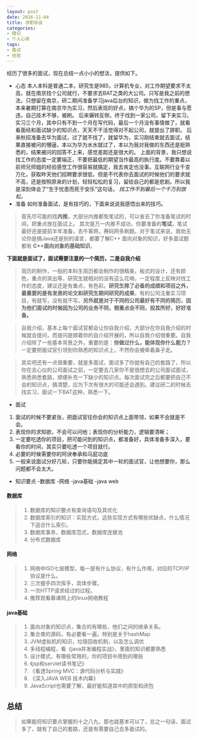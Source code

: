 ```yaml
---
layout: post
date: 2016-11-04
title: 求职杂谈
categories: 
- 随记
- 个人心得  
tags:   
- 面试
- 经验
---
```


经历了很多的面试，现在总结一点小小的想法，提供如下。

<!--more-->

* 心态
本人本科是普通二本，研究生是985，计算机专业，对工作期望要求不太高，就在南京找个公司就行，不要求去BAT之类的大公司。只写是我之前的想法，只想留在南京，研二期间准备学习java后台的知识，做为找工作的重点，本来暑期打算在南京华为实习，然后表现的好点，搞个华为的SP，但是事与愿违，自己技术不够，被刷。
后来辗转反侧，终于找到一家公司，留下来实习，实习三个月，其中只有不到一个月在写代码，最后一个月没有事情做了，就看看面经和面试缺少的知识点，天天不干活觉得对不起公司，就提出了辞职。
后来秋招准备去华为面试，过了就不找了，就留华为，实习刚结束就去面试，结果直接被问的懵逼，本以为华为水水就过了，本以为我对我做的东西还是挺熟悉的，结果被问的回答不上来，感觉差距还是很大的。
上面的背景，我只想说找工作的态度一定要端正，不要把最低的期望当作最高的执行度。不要靠着以前师兄师姐的经验感觉工作很容易就搞定，我去肯定也没事。互联网行业千变万化，获取昨天他们招聘要求很低，但是不代表你去面试的时候他们的要求就不高，还是按照原来的计划，轻轻松松的复习，留给自己的都是悲剧。所以我是深刻体会了“生于忧患而死于安乐”这句话， *找工作不到最后一个千万别放松。*
* 准备
如何准备面试，是有技巧的，下面来说说我感悟出来的技巧。
> 首先尽可能的找**内推**，大部分内推都免笔试的，可以省去了你准备笔试的时间，把重点放在面试上。
> 其次是万一内推不成功，你要准备的**笔试**，笔试最好还是提前半年准备，去牛客网，赛码网多刷题。对于笔试来说，我劝无论你是搞Java还是别的语言，都要了解C++ 面向对象的知识，好多面试题都有 **C++面向对象的基础知识**。
 
**下面就是面试了，面试需要注意的一个简历，二是自我介绍**
> 简历的制作，一般的本科生简历都会制作的很精美，板式的设计，还有颜色，重点的突出等，研究生就相对的没有这么花哨，一定程度上反映对找工作的态度，建议还是有重点，有色彩。**研究生除了必备的成绩和项目之外，最重要的是有发表的论文和研究生期间研究的成果**，有的公司注重实习项目，有就写，没有就不写。**另外就是对于不同的公司最好有不同的简历，因为他们面试的时候因为公司的业务不同，侧重点会不同，投其所好，好好准备。**

> 自我介绍，基本上每个面试官都会让你自我介绍，大部分在你自我介绍的时候就会提问，而提问是顺着你的自介绍开展的，所以自我介绍很重要。自我介绍除了一些基本背景之外，重要的是：**你做过什么，能体现你什么能力？** 一定要把面试官引领到你熟悉的知识点上，不然你会被牵着鼻子走。

> 其实吧还有一点很重要，就是多面试，面试多了你就有自己的套路了，所以你在去心仪的公司面试之前，一定要去几家你不是很想去的公司面试面试，熟悉熟悉套路，顺便补充一下缺少的知识点。每次面试完之后都要把自己不会的知识点，搞清楚，应为下次有很大的可能还会遇到。建议研二的时候去找实习，面试一下BAT这种，熟悉一下。

* 面试
1. 面试的时候不要紧张，把面试官往你会的知识点上面带领，如果不会就是不会。
2. 表现你的求知欲，不会可以问他；表现你的分析能力，逻辑要清晰；
3. 一定要吃透你的项目，把可能问到的知识点，都准备好，具体准备多深入，要看你的时间，其实只要吃透一个项目就行。
4. 必要的时候需要你的阿谀奉承和马屁功底
5. 一般来说面试分好几轮，只要你能搞定其中一轮的面试官，让他想要你，那么问题都不会太大。

* 知识要点
-数据库
-网络
-java基础
-java web
#### 数据库
> 1. 数据库的知识要点有查询语句及其优化
> 2. 数据库索引的知识：实现方式，这些实现方式有哪些优缺点，什么情况下适合什么索引。
> 3. 数据库事务，数据库范式，数据库连接池
> 4. 分布式数据库

#### 网络
> 1. 网络中ISO七层模型，每一层有什么协议，有什么作用，对应的TCP/IP协议是什么。
> 2. 三次握手四次挥手，具体步骤。
> 3. 一次HTTP请求经过的过程。
> 4. 推荐观看慕课网上的linux网络教程

#### java基础
> 1. 面向对象的知识点，集合的有哪些，他们之间的继承关系。
> 2. 集合类的源码，有必要看一遍，特别是关于hashMap
> 3. JVM虚拟机的知识，垃圾回收机制，以及怎么调优
> 4. 多线程编程，看《java并发编程实战》，里面的知识都要熟悉
> 5. 设计模式，有哪些常用的，你的项目中用到的哪些
> 6. 《jsp和servlet读书笔记》 
> 7. 《看透Spring MVC：源代码分析与实践》
> 8. 《深入JAVA WEB 技术内幕》
> 9.  JavaScript也需要了解，最好能知道其中的原型和闭包

## 总结
> 如果能将知识要点掌握的十之八九，那也就基本可以了，总之一句话，面试多了，就有了自己的套路，还是有需要自己去多面试的。
